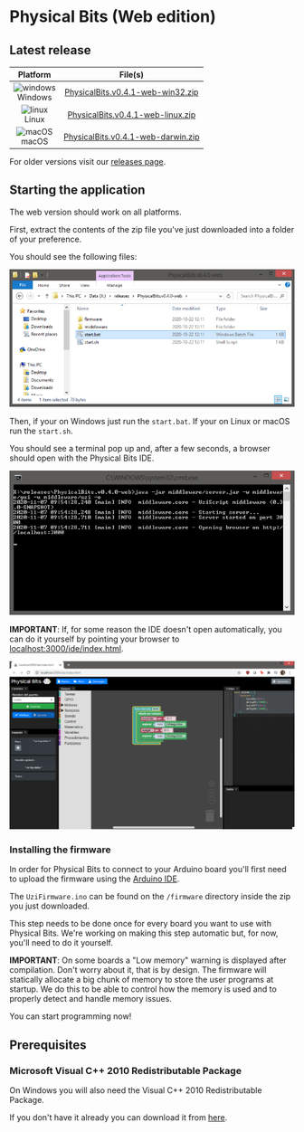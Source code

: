 # Physical Bits (Web edition)

## Latest release

| Platform | File(s) |
| :---: |:---:|
| ![windows](https://gira.github.io/PhysicalBits/img/windows.png)<br>Windows | [PhysicalBits.v0.4.1-web-win32.zip](https://github.com/GIRA/PhysicalBits/releases/download/v0.4.1/PhysicalBits.v0.4.1-web-win32.zip) |
| ![linux](https://gira.github.io/PhysicalBits/img/linux.png)<br>Linux | [PhysicalBits.v0.4.1-web-linux.zip](https://github.com/GIRA/PhysicalBits/releases/download/v0.4.1/PhysicalBits.v0.4.1-web-linux.zip) |
| ![macOS](https://gira.github.io/PhysicalBits/img/apple.png)<br>macOS | [PhysicalBits.v0.4.1-web-darwin.zip](https://github.com/GIRA/PhysicalBits/releases/download/v0.4.1/PhysicalBits.v0.4.1-web-darwin.zip) |

For older versions visit our [releases page](https://github.com/GIRA/PhysicalBits/releases).

## Starting the application

The web version should work on all platforms.

First, extract the contents of the zip file you've just downloaded into a folder of your preference.

You should see the following files:

![start_web.1](../img/start_web.1.png)

Then, if your on Windows just run the `start.bat`. If your on Linux or macOS run the `start.sh`.

You should see a terminal pop up and, after a few seconds, a browser should open with the Physical Bits IDE.

![start_web.2](../img/start_web.2.png)

__IMPORTANT__: If, for some reason the IDE doesn't open automatically, you can do it yourself by pointing your browser to [localhost:3000/ide/index.html](http://localhost:3000/ide/index.html).

![start_web.3](../img/start_web.3.png)

### Installing the firmware

In order for Physical Bits to connect to your Arduino board you'll first need to upload the firmware using the [Arduino IDE](https://www.arduino.cc/en/Main/Software).

The `UziFirmware.ino` can be found on the `/firmware` directory inside the zip you just downloaded.

This step needs to be done once for every board you want to use with Physical Bits. We're working on making this step automatic but, for now, you'll need to do it yourself.

__IMPORTANT__: On some boards a "Low memory" warning is displayed after compilation. Don't worry about it, that is by design. The firmware will statically allocate a big chunk of memory to store the user programs at startup. We do this to be able to control how the memory is used and to properly detect and handle memory issues.

You can start programming now!

## Prerequisites

### Microsoft Visual C++ 2010 Redistributable Package

On Windows you will also need the Visual C++ 2010 Redistributable Package.

If you don't have it already you can download it from [here](https://www.microsoft.com/en-US/download/details.aspx?id=14632).
